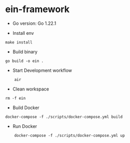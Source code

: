 # ein-framework

- Go version: Go 1.22.1

- Install env

```shell
make install
```

- Build binary

```shell
go build -o ein .
```

- Start Development workflow

```shell
	air
```

- Clean workspace

```shell
rm -f ein
```

- Build Docker

```
docker-compose -f ./scripts/docker-compose.yml build
```

- Run Docker

```shell
	docker-compose -f ./scripts/docker-compose.yml up
```
